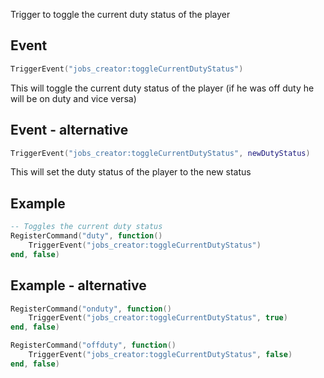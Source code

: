 Trigger to toggle the current duty status of the player

## Event
``` lua
TriggerEvent("jobs_creator:toggleCurrentDutyStatus")
```
This will toggle the current duty status of the player (if he was off duty he will be on duty and vice versa)


## Event - alternative
``` lua
TriggerEvent("jobs_creator:toggleCurrentDutyStatus", newDutyStatus)
```
This will set the duty status of the player to the new status

## Example
``` lua
-- Toggles the current duty status
RegisterCommand("duty", function()
    TriggerEvent("jobs_creator:toggleCurrentDutyStatus")
end, false)
```

## Example - alternative
``` lua
RegisterCommand("onduty", function()
    TriggerEvent("jobs_creator:toggleCurrentDutyStatus", true)
end, false)

RegisterCommand("offduty", function()
    TriggerEvent("jobs_creator:toggleCurrentDutyStatus", false)
end, false)
```